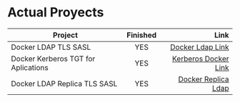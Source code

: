
# Actual Proyects

| Project        | Finished           | Link  |
| ------------- |:-------------:| -----:|
| Docker LDAP TLS SASL      | YES | [Docker Ldap Link][ldap] |
| Docker Kerberos TGT for Aplications      | YES      |[Kerberos Docker Link][kerberos] |
| Docker LDAP Replica TLS SASL | YES      | [Docker Replica Ldap][ldap-replica] |

[ldap]: https://hub.docker.com/r/promero/tryit/
[kerberos]:    https://hub.docker.com/r/promero/Kerberos/
[ldap-replica]:  https://hub.docker.com/r/promero/ldap_replica/
